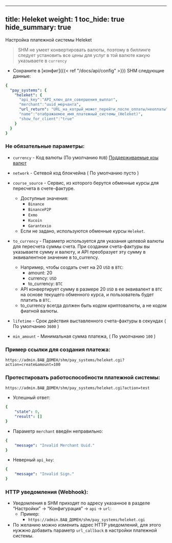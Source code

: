 
---
title: Heleket
weight: 1
toc_hide: true
hide_summary: true
---

Настройка платежной системы Heleket

> SHM не умеет конвертировать валюты, поэтому в биллинге следует установить все цены для услуг в той валюте какую указываете в `currency`

* Сохраните в [конфиг]({{< ref "/docs/api/config" >}}) SHM следующие данные:
```yaml
{
  "pay_systems": {
    "heleket": {
      "api_key":"API_ключ_для_совершения_выплат",
      "merchant":"uuid_мерчанта",
      "url_return": "URL_на_котрый_может_перейти_после_оплаты/неоплаты",
      "name":"отабражаемое_имя_платежный_системы_(Heleket)",
      "show_for_client":"true"
    }
  }
}
```
### Не обязательные параметры:

- `currency` - Код валюты (По умолчанию `RUB`) [Поддерживаемые коы валют](https://doc.heleket.com/ru/other/reference)
- `network` - Сетевой код блокчейна ( По умолчанию пусто )
- `course_source` - Сервис, из которого берутся обменные курсы для пересчета в счете-фактуре.
    - Доступные значения:
        - `Binance`
        - `BinanceP2P`
        - `Exmo`
        - `Kucoin`
        - `Garantexio`
    - Если не задано, используются обменные курсы `Heleket`.
- `to_currency` - Параметр используется для указания целевой валюты для пересчета суммы счета. При создании счета-фактуры вы указываете сумму и валюту, и API преобразует эту сумму в эквивалентное значение в to_currency.

    - Например, чтобы создать счет на 20 `USD` в `BTC`:
        - amount: 20
        - currency: `USD`
        - to_currency: `BTC`
    - API конвертирует сумму в размере 20 `USD` в ее эквивалент в `BTC` на основе текущего обменного курса, и пользователь будет платить в `BTC`.
    - to_currency всегда должен быть кодом криптовалюты, а не кодом фиатной валюты.
- `lifetime` - Срок действия выставленного счета-фактуры в секундах ( По умолчанию `3600` )
- `min_amount` - Минимальная сумма платежа, ( По умолчанию `100` )

### Пример ссылки для создания платежа:

`https://admin.ВАШ_ДОМЕН/shm/pay_systems/heleket.cgi?action=create&amount=100`

### Протестировать работоспособности платежной системы:

`https://admin.ВАШ_ДОМЕН/shm/pay_systems/heleket.cgi?action=test`

- Успешный ответ:
```yaml
{
    "state": 0,
    "result": []
}
```
- Параметр `merchant` введён неправильно:
```yaml
{
    "message": "Invalid Merchant Uuid."
}
```
- Неверный `api_key`:
```yaml
{
    "message": "Invalid Sign."
}
```

### HTTP уведомления (Webhook):

- Уведомления в SHM приходят по адресу указанное в разделе “Настройки” -> “Конфигурация”  -> `api` -> `url`:
    - Пример:
        - `https://admin.ВАШ_ДОМЕН/shm/pay_systems/heleket.cgi`
- По желанию можно изменить адрес HTTP уведомлений, для этого нужжно добавить параметр `url_callback` в настройки платежной системы.
